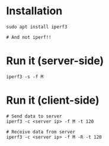 # Installation
```
sudo apt install iperf3

# And not iperf!!
```

# Run it (server-side)
```
iperf3 -s -f M
```

# Run it (client-side)
```
# Send data to server
iperf3 -c <server ip> -f M -t 120

# Receive data from server
iperf3 -c <server ip> -f M -R -t 120
```

